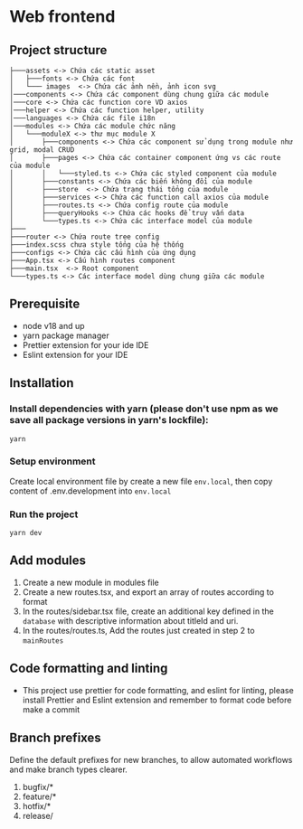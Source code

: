 # Web frontend

## Project structure

```
├───assets <-> Chứa các static asset
│   ├───fonts <-> Chứa các font
│   └─── images  <-> Chứa các ảnh nền, ảnh icon svg
│───components <-> Chứa các component dùng chung giữa các module
│───core <-> Chứa các function core VD axios
│───helper <-> Chứa các function helper, utility
│───languages <-> Chứa các file i18n
│───modules <-> Chứa các module chức năng
│   └───moduleX <-> thư mục module X
│       ├───components <-> Chứa các component sử dụng trong module như grid, modal CRUD
│       ├───pages <-> Chứa các container component ứng vs các route của module
│       │   └───styled.ts <-> Chứa các styled component của module
│       ├───constants <-> Chứa các biến không đổi của module
│       ├───store  <-> Chứa trạng thái tổng của module
│       ├───services <-> Chứa các function call axios của module
│       ├───routes.ts <-> Chứa config route của module
│       ├───queryHooks <-> Chứa các hooks để truy vấn data
│       └───types.ts <-> Chứa các interface model của module
├───
├───router <-> Chứa route tree config
├───index.scss chưa style tổng của hệ thống
├───configs <-> Chứa các cấu hình của ứng dụng
├───App.tsx <-> Cấu hình routes component
├───main.tsx  <-> Root component
└───types.ts <-> Các interface model dùng chung giữa các module

```

## Prerequisite

- node v18 and up
- yarn package manager
- Prettier extension for your ide IDE
- Eslint extension for your IDE

## Installation

### Install dependencies with yarn (please don't use npm as we save all package versions in yarn's lockfile):

```
yarn
```

### Setup environment

Create local environment file by create a new file `env.local`, then copy content of .env.development into `env.local`

### Run the project

```
yarn dev
```

## Add modules

1. Create a new module in modules file
2. Create a new routes.tsx, and export an array of routes according to format
3. In the routes/sidebar.tsx file, create an additional key defined in the `database` with descriptive information about titleId and uri.
4. In the routes/routes.ts, Add the routes just created in step 2 to `mainRoutes`

## Code formatting and linting

- This project use prettier for code formatting, and eslint for linting, please install Prettier and Eslint extension and remember to format code before make a commit

## Branch prefixes

Define the default prefixes for new branches, to allow automated workflows and make branch types clearer.

1. bugfix/\*
2. feature/\*
3. hotfix/\*
4. release/
